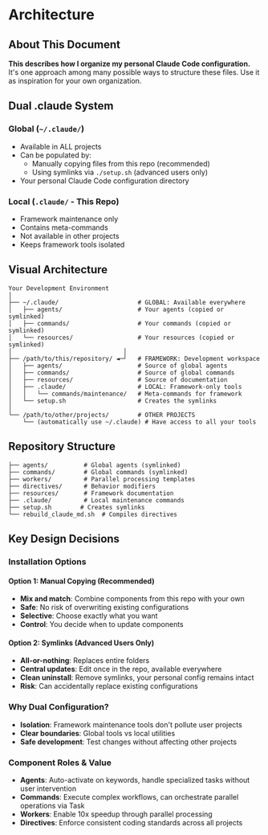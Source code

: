 # Architecture

## About This Document

**This describes how I organize my personal Claude Code configuration.** It's one approach among many possible ways to structure these files. Use it as inspiration for your own organization.

## Dual .claude System

### Global (`~/.claude/`)
- Available in ALL projects
- Can be populated by:
  - Manually copying files from this repo (recommended)
  - Using symlinks via `./setup.sh` (advanced users only)
- Your personal Claude Code configuration directory

### Local (`.claude/` - This Repo)
- Framework maintenance only
- Contains meta-commands
- Not available in other projects
- Keeps framework tools isolated

## Visual Architecture
```
Your Development Environment
│
├── ~/.claude/                      # GLOBAL: Available everywhere
│   ├── agents/                     # Your agents (copied or symlinked)
│   ├── commands/                   # Your commands (copied or symlinked)
│   └── resources/                  # Your resources (copied or symlinked)
│                               │
├── /path/to/this/repository/ ◄─┘   # FRAMEWORK: Development workspace
│   ├── agents/                     # Source of global agents
│   ├── commands/                   # Source of global commands  
│   ├── resources/                  # Source of documentation
│   ├── .claude/                    # LOCAL: Framework-only tools
│   │   └── commands/maintenance/   # Meta-commands for framework
│   └── setup.sh                    # Creates the symlinks
│
└── /path/to/other/projects/        # OTHER PROJECTS
    └── (automatically use ~/.claude) # Have access to all your tools
```

## Repository Structure

```
├── agents/          # Global agents (symlinked)
├── commands/        # Global commands (symlinked)
├── workers/         # Parallel processing templates
├── directives/      # Behavior modifiers
├── resources/       # Framework documentation
├── .claude/         # Local maintenance commands
├── setup.sh        # Creates symlinks
└── rebuild_claude_md.sh  # Compiles directives
```

## Key Design Decisions

### Installation Options

#### Option 1: Manual Copying (Recommended)
- **Mix and match**: Combine components from this repo with your own
- **Safe**: No risk of overwriting existing configurations
- **Selective**: Choose exactly what you want
- **Control**: You decide when to update components

#### Option 2: Symlinks (Advanced Users Only)
- **All-or-nothing**: Replaces entire folders
- **Central updates**: Edit once in the repo, available everywhere
- **Clean uninstall**: Remove symlinks, your personal config remains intact
- **Risk**: Can accidentally replace existing configurations

### Why Dual Configuration?
- **Isolation**: Framework maintenance tools don't pollute user projects
- **Clear boundaries**: Global tools vs local utilities
- **Safe development**: Test changes without affecting other projects

### Component Roles & Value
- **Agents**: Auto-activate on keywords, handle specialized tasks without user intervention
- **Commands**: Execute complex workflows, can orchestrate parallel operations via Task
- **Workers**: Enable 10x speedup through parallel processing
- **Directives**: Enforce consistent coding standards across all projects